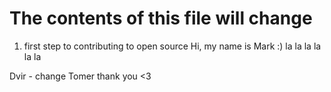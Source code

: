 # The contents of this file will change
1. first step to contributing to open source
Hi, my name is Mark :)
la la la la la la 

Dvir - change
Tomer thank you <3

